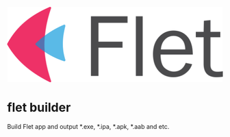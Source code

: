 ![Flet Logo](https://github.com/flet-dev/flet/raw/main/media/logo/flet-logo.svg)
# flet builder
Build Flet app and output *.exe, *.ipa, *.apk, *.aab and etc.
